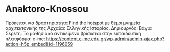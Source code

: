 # Anaktoro-Knossou
Πρόκειται για δραστηριότητα Find the hotspot με θέμα μνημεία αρχιτεκτονικής της Αρχαίας Ελληνικής Ιστορίας. Δημιουργός: Βάγια Σερέτη. Το μαθησιακό αντικείμενο βρίσκεται στην εκπαιδευτική πλατφόρμα: e-me: https://content.e-me.edu.gr/wp-admin/admin-ajax.php?action=h5p_embed&id=1196059

